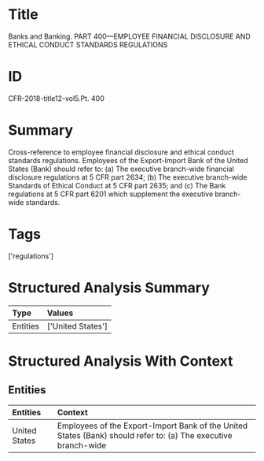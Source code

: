 # Title

 Banks and Banking. PART 400—EMPLOYEE FINANCIAL DISCLOSURE AND ETHICAL CONDUCT STANDARDS REGULATIONS


# ID

 CFR-2018-title12-vol5.Pt. 400


# Summary

Cross-reference to employee financial disclosure and ethical conduct standards regulations.
Employees of the Export-Import Bank of the United States (Bank) should refer to:
(a) The executive branch-wide financial disclosure regulations at 5 CFR part 2634;
(b) The executive branch-wide Standards of Ethical Conduct at 5 CFR part 2635; and
(c) The Bank regulations at 5 CFR part 6201 which supplement the executive branch-wide standards.


# Tags

['regulations']


# Structured Analysis Summary

| Type     | Values            |
|:---------|:------------------|
| Entities | ['United States'] |


# Structured Analysis With Context

 


## Entities

| Entities      | Context                                                                                                         |
|:--------------|:----------------------------------------------------------------------------------------------------------------|
| United States | Employees of the Export-Import Bank of the  United States (Bank) should refer to: (a) The executive branch-wide |


